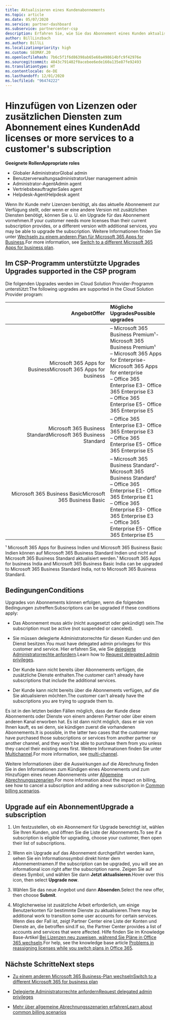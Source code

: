 ```yaml
---
title: Aktualisieren eines Kundenabonnements
ms.topic: article
ms.date: 05/07/2020
ms.service: partner-dashboard
ms.subservice: partnercenter-csp
description: Erfahren Sie, wie Sie das Abonnement eines Kunden aktualisieren oder ändern. Fügen Sie weitere Lizenzen hinzu, oder wechseln Sie zu einer anderen Version mit zusätzlichen Diensten.
author: BillLinzbach
ms.author: BillLi
ms.localizationpriority: high
ms.custom: SEOMAY.20
ms.openlocfilehash: 7b6c5f1f6d86398ab65e60a498614bfc9f42976e
ms.sourcegitcommit: 4043c791402f0acebee6ede160a135e87fe92493
ms.translationtype: HT
ms.contentlocale: de-DE
ms.lasthandoff: 12/01/2020
ms.locfileid: "96474222"
---
```

# <a name="add-licenses-or-more-services-to-a-customers-subscription"></a><span data-ttu-id="ffeb9-104">Hinzufügen von Lizenzen oder zusätzlichen Diensten zum Abonnement eines Kunden</span><span class="sxs-lookup"><span data-stu-id="ffeb9-104">Add licenses or more services to a customer's subscription</span></span>

<span data-ttu-id="ffeb9-105">**Geeignete Rollen**</span><span class="sxs-lookup"><span data-stu-id="ffeb9-105">**Appropriate roles**</span></span>

- <span data-ttu-id="ffeb9-106">Globaler Administrator</span><span class="sxs-lookup"><span data-stu-id="ffeb9-106">Global admin</span></span>
- <span data-ttu-id="ffeb9-107">Benutzerverwaltungsadministrator</span><span class="sxs-lookup"><span data-stu-id="ffeb9-107">User management admin</span></span>
- <span data-ttu-id="ffeb9-108">Administrator-Agent</span><span class="sxs-lookup"><span data-stu-id="ffeb9-108">Admin agent</span></span>
- <span data-ttu-id="ffeb9-109">Vertriebsbeauftragter</span><span class="sxs-lookup"><span data-stu-id="ffeb9-109">Sales agent</span></span>
- <span data-ttu-id="ffeb9-110">Helpdesk-Agent</span><span class="sxs-lookup"><span data-stu-id="ffeb9-110">Helpdesk agent</span></span>

<span data-ttu-id="ffeb9-111">Wenn Ihr Kunde mehr Lizenzen benötigt, als das aktuelle Abonnement zur Verfügung stellt, oder wenn er eine andere Version mit zusätzlichen Diensten benötigt, können Sie u. U. ein Upgrade für das Abonnement vornehmen.</span><span class="sxs-lookup"><span data-stu-id="ffeb9-111">If your customer needs more licenses than their current subscription provides, or a different version with additional services, you may be able to upgrade the subscription.</span></span> <span data-ttu-id="ffeb9-112">Weitere Informationen finden Sie unter [Wechseln zu einem anderen Plan für Microsoft 365 Apps for Business](/microsoft-365/commerce/subscriptions/switch-to-a-different-plan).</span><span class="sxs-lookup"><span data-stu-id="ffeb9-112">For more information, see [Switch to a different Microsoft 365 Apps for business plan](/microsoft-365/commerce/subscriptions/switch-to-a-different-plan).</span></span>

## <a name="upgrades-supported-in-the-csp-program"></a><span data-ttu-id="ffeb9-113">Im CSP-Programm unterstützte Upgrades <a id="upgradesubscription"></a></span><span class="sxs-lookup"><span data-stu-id="ffeb9-113">Upgrades supported in the CSP program <a id="upgradesubscription"></a></span></span>

<span data-ttu-id="ffeb9-114">Die folgenden Upgrades werden im Cloud Solution Provider-Programm unterstützt:</span><span class="sxs-lookup"><span data-stu-id="ffeb9-114">The following upgrades are supported in the Cloud Solution Provider program:</span></span>

| <span data-ttu-id="ffeb9-115">Angebot</span><span class="sxs-lookup"><span data-stu-id="ffeb9-115">Offer</span></span> | <span data-ttu-id="ffeb9-116">Mögliche Upgrades</span><span class="sxs-lookup"><span data-stu-id="ffeb9-116">Possible upgrades</span></span>|
|---:|:---|
| <span data-ttu-id="ffeb9-117">Microsoft 365 Apps for Business</span><span class="sxs-lookup"><span data-stu-id="ffeb9-117">Microsoft 365 Apps for business</span></span>   | <span data-ttu-id="ffeb9-118">– Microsoft 365 Business Premium¹</span><span class="sxs-lookup"><span data-stu-id="ffeb9-118">- Microsoft 365 Business Premium¹</span></span> <br/>  <span data-ttu-id="ffeb9-119">– Microsoft 365 Apps for Enterprise</span><span class="sxs-lookup"><span data-stu-id="ffeb9-119">- Microsoft 365 Apps for enterprise</span></span> <br/> <span data-ttu-id="ffeb9-120">– Office 365 Enterprise E3</span><span class="sxs-lookup"><span data-stu-id="ffeb9-120">- Office 365 Enterprise E3</span></span> <br/> <span data-ttu-id="ffeb9-121">– Office 365 Enterprise E5</span><span class="sxs-lookup"><span data-stu-id="ffeb9-121">- Office 365 Enterprise E5</span></span> <br/> |
| <span data-ttu-id="ffeb9-122">Microsoft 365 Business Standard</span><span class="sxs-lookup"><span data-stu-id="ffeb9-122">Microsoft 365 Business Standard</span></span>    | <span data-ttu-id="ffeb9-123">– Office 365 Enterprise E3</span><span class="sxs-lookup"><span data-stu-id="ffeb9-123">- Office 365 Enterprise E3</span></span> <br/> <span data-ttu-id="ffeb9-124">– Office 365 Enterprise E5</span><span class="sxs-lookup"><span data-stu-id="ffeb9-124">- Office 365 Enterprise E5</span></span> <br/> |
| <span data-ttu-id="ffeb9-125">Microsoft 365 Business Basic</span><span class="sxs-lookup"><span data-stu-id="ffeb9-125">Microsoft 365 Business Basic</span></span> | <span data-ttu-id="ffeb9-126">– Microsoft 365 Business Standard¹</span><span class="sxs-lookup"><span data-stu-id="ffeb9-126">- Microsoft 365 Business Standard¹</span></span> <br/> <span data-ttu-id="ffeb9-127">– Office 365 Enterprise E1</span><span class="sxs-lookup"><span data-stu-id="ffeb9-127">- Office 365 Enterprise E1</span></span> <br/> <span data-ttu-id="ffeb9-128">– Office 365 Enterprise E3</span><span class="sxs-lookup"><span data-stu-id="ffeb9-128">- Office 365 Enterprise E3</span></span><br/> <span data-ttu-id="ffeb9-129">– Office 365 Enterprise E5</span><span class="sxs-lookup"><span data-stu-id="ffeb9-129">- Office 365 Enterprise E5</span></span> <br/> |

<span data-ttu-id="ffeb9-130">¹ Microsoft 365 Apps for Business Indien und Microsoft 365 Business Basic Indien können auf Microsoft 365 Business Standard Indien und nicht auf Microsoft 365 Business Standard aktualisiert werden.</span><span class="sxs-lookup"><span data-stu-id="ffeb9-130">¹ Microsoft 365 Apps for business India and Microsoft 365 Business Basic India can be upgraded to Microsoft 365 Business Standard India, not to Microsoft 365 Business Standard.</span></span>


## <a name="conditions"></a><span data-ttu-id="ffeb9-131">Bedingungen</span><span class="sxs-lookup"><span data-stu-id="ffeb9-131">Conditions</span></span>

<span data-ttu-id="ffeb9-132">Upgrades von Abonnements können erfolgen, wenn die folgenden Bedingungen zutreffen:</span><span class="sxs-lookup"><span data-stu-id="ffeb9-132">Subscriptions can be upgraded if these conditions apply:</span></span>

- <span data-ttu-id="ffeb9-133">Das Abonnement muss aktiv (nicht ausgesetzt oder gekündigt) sein.</span><span class="sxs-lookup"><span data-stu-id="ffeb9-133">The subscription must be active (not suspended or canceled).</span></span>

- <span data-ttu-id="ffeb9-134">Sie müssen delegierte Administratorrechte für diesen Kunden und den Dienst besitzen.</span><span class="sxs-lookup"><span data-stu-id="ffeb9-134">You must have delegated admin privileges for this customer and service.</span></span> <span data-ttu-id="ffeb9-135">Hier erfahren Sie, wie Sie [delegierte Administratorrechte anfordern](request-a-relationship-with-a-customer.md).</span><span class="sxs-lookup"><span data-stu-id="ffeb9-135">Learn how to [Request delegated admin privileges](request-a-relationship-with-a-customer.md).</span></span>

- <span data-ttu-id="ffeb9-136">Der Kunde kann nicht bereits über Abonnements verfügen, die zusätzliche Dienste enthalten.</span><span class="sxs-lookup"><span data-stu-id="ffeb9-136">The customer can't already have subscriptions that include the additional services.</span></span>

- <span data-ttu-id="ffeb9-137">Der Kunde kann nicht bereits über die Abonnements verfügen, auf die Sie aktualisieren möchten.</span><span class="sxs-lookup"><span data-stu-id="ffeb9-137">The customer can't already have the subscriptions you are trying to upgrade them to.</span></span>

<span data-ttu-id="ffeb9-138">Es ist in den letzten beiden Fällen möglich, dass der Kunde diese Abonnements oder Dienste von einem anderen Partner oder über einem anderen Kanal erworben hat. Es ist dann nicht möglich, dass er sie von Ihnen kauft, es sei denn, sie kündigen zuerst die vorhandenen Abonnements.</span><span class="sxs-lookup"><span data-stu-id="ffeb9-138">It is possible, in the latter two cases that the customer may have purchased those subscriptions or services from another partner or another channel, and they won't be able to purchase them from you unless they cancel their existing ones first.</span></span> <span data-ttu-id="ffeb9-139">Weitere Informationen finden Sie unter [Multichannel](multichannel.md).</span><span class="sxs-lookup"><span data-stu-id="ffeb9-139">For more information, see [multi-channel](multichannel.md).</span></span>

<span data-ttu-id="ffeb9-140">Weitere Informationen über die Auswirkungen auf die Abrechnung finden Sie in den Informationen zum Kündigen eines Abonnements und zum Hinzufügen eines neuen Abonnements unter [Allgemeine Abrechnungsszenarien](common-billing-scenarios.md).</span><span class="sxs-lookup"><span data-stu-id="ffeb9-140">For more information about the impact on billing, see how to cancel a subscription and adding a new subscription in [Common billing scenarios](common-billing-scenarios.md).</span></span>

## <a name="upgrade-a-subscription"></a><span data-ttu-id="ffeb9-141">Upgrade auf ein Abonnement</span><span class="sxs-lookup"><span data-stu-id="ffeb9-141">Upgrade a subscription</span></span>

1. <span data-ttu-id="ffeb9-142">Um festzustellen, ob ein Abonnement für Upgrade berechtigt ist, wählen Sie Ihren Kunden, und öffnen Sie die Liste der Abonnements.</span><span class="sxs-lookup"><span data-stu-id="ffeb9-142">To see if a subscription is eligible for upgrading, choose your customer, then open their list of subscriptions.</span></span>

2. <span data-ttu-id="ffeb9-143">Wenn ein Upgrade auf das Abonnement durchgeführt werden kann, sehen Sie ein Informationssymbol direkt hinter dem Abonnementnamen.</span><span class="sxs-lookup"><span data-stu-id="ffeb9-143">If the subscription can be upgraded, you will see an informational icon right after the subscription name.</span></span> <span data-ttu-id="ffeb9-144">Zeigen Sie auf dieses Symbol, und wählen Sie dann **Jetzt aktualisieren**.</span><span class="sxs-lookup"><span data-stu-id="ffeb9-144">Hover over this icon, then select **Upgrade now**.</span></span>

3. <span data-ttu-id="ffeb9-145">Wählen Sie das neue Angebot und dann **Absenden**.</span><span class="sxs-lookup"><span data-stu-id="ffeb9-145">Select the new offer, then choose **Submit**.</span></span>

4. <span data-ttu-id="ffeb9-146">Möglicherweise ist zusätzliche Arbeit erforderlich, um einige Benutzerkonten für bestimmte Dienste zu aktualisieren.</span><span class="sxs-lookup"><span data-stu-id="ffeb9-146">There may be additional work to transition some user accounts for certain services.</span></span> <span data-ttu-id="ffeb9-147">Wenn dies der Fall ist, zeigt Partner Center eine Liste der Konten und Dienste an, die betroffen sind.</span><span class="sxs-lookup"><span data-stu-id="ffeb9-147">If so, the Partner Center provides a list of accounts and services that were affected.</span></span> <span data-ttu-id="ffeb9-148">Hilfe finden Sie im Knowledge Base-Artikel [Bei Lizenzen neu zuweisen, während Sie Pläne in Office 365 wechseln](/microsoft-365/commerce/subscriptions/switch-to-a-different-plan).</span><span class="sxs-lookup"><span data-stu-id="ffeb9-148">For help, see the knowledge base article [Problems in reassigning licenses while you switch plans in Office 365](/microsoft-365/commerce/subscriptions/switch-to-a-different-plan).</span></span>


## <a name="next-steps"></a><span data-ttu-id="ffeb9-149">Nächste Schritte</span><span class="sxs-lookup"><span data-stu-id="ffeb9-149">Next steps</span></span>

- [<span data-ttu-id="ffeb9-150">Zu einem anderen Microsoft 365 Business-Plan wechseln</span><span class="sxs-lookup"><span data-stu-id="ffeb9-150">Switch to a different Microsoft 365 for business plan</span></span>](/microsoft-365/commerce/subscriptions/switch-to-a-different-plan)

- [<span data-ttu-id="ffeb9-151">Delegierte Administratorrechte anfordern</span><span class="sxs-lookup"><span data-stu-id="ffeb9-151">Request delegated admin privileges</span></span>](request-a-relationship-with-a-customer.md)

- [<span data-ttu-id="ffeb9-152">Mehr über allgemeine Abrechnungsszenarien erfahren</span><span class="sxs-lookup"><span data-stu-id="ffeb9-152">Learn about common billing scenarios</span></span>](common-billing-scenarios.md)
